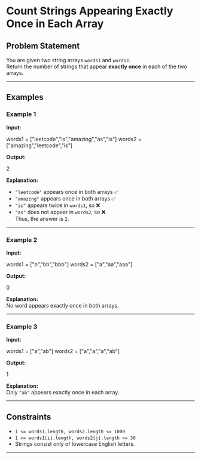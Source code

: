 # Count Strings Appearing Exactly Once in Each Array

## Problem Statement
You are given two string arrays `words1` and `words2`.  
Return the number of strings that appear **exactly once** in each of the two arrays.

---

## Examples

### Example 1
**Input:**

words1 = ["leetcode","is","amazing","as","is"]
words2 = ["amazing","leetcode","is"]

**Output:**

2

**Explanation:**
- `"leetcode"` appears once in both arrays ✅
- `"amazing"` appears once in both arrays ✅
- `"is"` appears twice in `words1`, so ❌
- `"as"` does not appear in `words2`, so ❌  
Thus, the answer is `2`.

---

### Example 2
**Input:**

words1 = ["b","bb","bbb"]
words2 = ["a","aa","aaa"]

**Output:**

0

**Explanation:**  
No word appears exactly once in both arrays.

---

### Example 3
**Input:**

words1 = ["a","ab"]
words2 = ["a","a","a","ab"]

**Output:**

1

**Explanation:**  
Only `"ab"` appears exactly once in each array.

---

## Constraints
- `1 <= words1.length, words2.length <= 1000`
- `1 <= words1[i].length, words2[j].length <= 30`
- Strings consist only of lowercase English letters.

---
